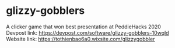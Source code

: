# glizzy-gobblers
A clicker game that won best presentation at PeddieHacks 2020 <br>
Devpost link: https://devpost.com/software/glizzy-gobblers-10wqld <br>
Website link: https://tothienbao6a0.wixsite.com/glizzygobbler
